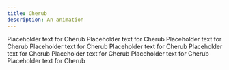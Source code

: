 ```yaml
---
title: Cherub
description: An animation
---
```

Placeholder text for Cherub Placeholder text for Cherub Placeholder text for Cherub Placeholder text for Cherub Placeholder text for Cherub Placeholder text for Cherub Placeholder text for Cherub Placeholder text for Cherub Placeholder text for Cherub